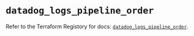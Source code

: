 # `datadog_logs_pipeline_order`

Refer to the Terraform Registory for docs: [`datadog_logs_pipeline_order`](https://registry.terraform.io/providers/datadog/datadog/3.31.0/docs/resources/logs_pipeline_order).
